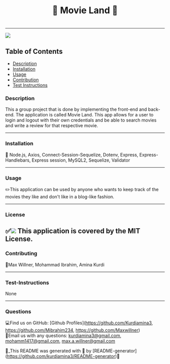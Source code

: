 # <h1 align="center"> 🌻 Movie Land 🌻 <h1>
  
----

<a href="https://img.shields.io/badge/License-MIT License-blueviolet"><img src="https://img.shields.io/badge/License-MIT License-blueviolet"></a>

## Table of Contents
- [Description](#description)
- [Installation](#installation)
- [Usage](#usage)
- [Contribution](#contribution)
- [Test Instructions](#test-instructions)

### Description
This a group project that is done by implementing the front-end and back-end. The application is called Movie Land. This app allows for a user to login and logout with their own credentials and be able to search movies and write a review for that respective movie. 

----
### Installation
🔧 Node.js, Axios, Connect-Session-Sequelize, Dotenv, Express, Express-Handlebars, Express session, MySQL2, Sequelize, Validator 

----
### Usage
✏️This application can be used by anyone who wants to keep track of the movies they like and don't like in a blog-like fashion.

----
### License
✅<a href="https://img.shields.io/badge/License-MIT License-blueviolet"><img src="https://img.shields.io/badge/License-MIT License-blueviolet"></a>
This application is covered by the MIT License.
----

### Contributing
🤝Max Willner, Mohammad Ibrahim, Amina Kurdi

----
### Test-Instructions
None

----
### Questions
💻Find us on GitHub: [Github Profiles](https://github.com/Kurdiamina3, https://github.com/Mibrahim234, https://github.com/Maxwillner)
<br />
📧Email us with any questions: kurdiamina3@gmail.com, mohamm1417@gmail.com, max.a.willner@gmail.com 
<br />

🌟_This README was generated with 💓 by [README-generator] (https://github.com/kurdiamina3/README-generator)🌟